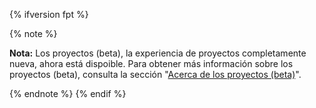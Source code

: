 {% ifversion fpt %}

{% note %}

**Nota:** Los proyectos (beta), la experiencia de proyectos completamente nueva, ahora está dispoible. Para obtener más información sobre los proyectos (beta), consulta la sección "[Acerca de los proyectos (beta)](/issues/trying-out-the-new-projects-experience/about-projects)".

{% endnote %}
{% endif %}
